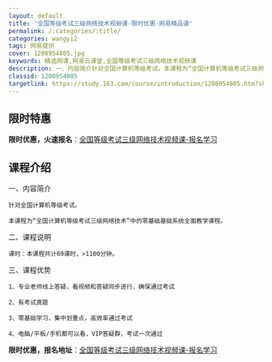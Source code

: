 ```yaml
---
layout: default
title: '全国等级考试三级网络技术视频课-限时优惠-网易精品课'
permalink: /:categories/:title/
categories: wangyi2
tags: 网易提供
cover: 1208954805.jpg
keywords: 精选网课,网易云课堂,全国等级考试三级网络技术视频课
description: 一、内容简介针对全国计算机等级考试。本课程为“全国计算机等级考试三级网络技术”中的零基础基础系统全面教学课程。二、课程说
classid: 1208954805
targetlink: https://study.163.com/course/introduction/1208954805.htm?share=1&shareId=1025206652&utm_campaign=share&utm_medium=iphoneShare&utm_source=&utm_u=1025206652
---
```


## 限时特惠

**限时优惠，火速报名**：[全国等级考试三级网络技术视频课-报名学习](https://study.163.com/course/introduction/1208954805.htm?share=1&shareId=1025206652&utm_campaign=share&utm_medium=iphoneShare&utm_source=&utm_u=1025206652)

## 课程介绍

一、内容简介

    针对全国计算机等级考试。

    本课程为“全国计算机等级考试三级网络技术”中的零基础基础系统全面教学课程。

二、课程说明

    课时：本课程共计69课时，>1100分钟。

三、课程优势

    1、专业老师线上答疑，看视频和答疑同步进行，确保通过考试

    2、有考试真题

    3、零基础学习，集中划重点，高效率通过考试

    4、电脑/平板/手机都可以看，VIP答疑群，考试一次通过

**限时优惠，报名地址**：[全国等级考试三级网络技术视频课-报名学习](https://study.163.com/course/introduction/1208954805.htm?share=1&shareId=1025206652&utm_campaign=share&utm_medium=iphoneShare&utm_source=&utm_u=1025206652)

